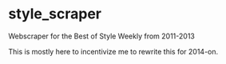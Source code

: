 # style_scraper
Webscraper for the Best of Style Weekly from 2011-2013

This is mostly here to incentivize me to rewrite this for 2014-on.
